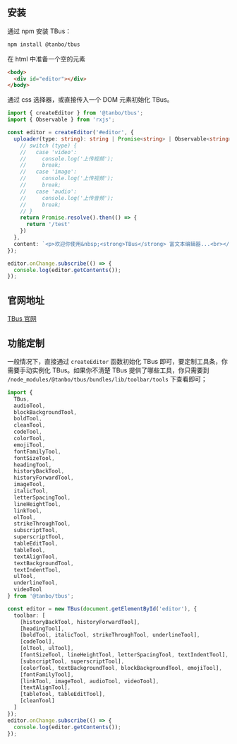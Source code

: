 ## 安装

通过 npm 安装 TBus：
```bash
npm install @tanbo/tbus
```

在 html 中准备一个空的元素
```html
<body>
  <div id="editor"></div>
</body>

```

通过 css 选择器，或直接传入一个 DOM 元素初始化 TBus。
```typescript
import { createEditor } from '@tanbo/tbus';
import { Observable } from 'rxjs';

const editor = createEditor('#editor', {
  uploader(type: string): string | Promise<string> | Observable<string> {
    // switch (type) {
    //   case 'video':
    //     console.log('上传视频');
    //     break;
    //   case 'image':
    //     console.log('上传视频');
    //     break;
    //   case 'audio':
    //     console.log('上传音频');
    //     break;
    // }
    return Promise.resolve().then(() => {
      return '/test'
    })
  },
  content: `<p>欢迎你使用&nbsp;<strong>TBus</strong> 富文本编辑器...<br></p>`
});

editor.onChange.subscribe(() => {
  console.log(editor.getContents());
});
```
## 官网地址
[TBus 官网](https://www.tanboui.com/tbus/home)

## 功能定制

一般情况下，直接通过 `createEditor` 函数初始化 TBus 即可，要定制工具条，你需要手动实例化 TBus。如果你不清楚 TBus 提供了哪些工具，你只需要到 `/node_modules/@tanbo/tbus/bundles/lib/toolbar/tools` 下查看即可；
```typescript
import {
  TBus,
  audioTool,
  blockBackgroundTool,
  boldTool,
  cleanTool,
  codeTool,
  colorTool,
  emojiTool,
  fontFamilyTool,
  fontSizeTool,
  headingTool,
  historyBackTool,
  historyForwardTool,
  imageTool,
  italicTool,
  letterSpacingTool,
  lineHeightTool,
  linkTool,
  olTool,
  strikeThroughTool,
  subscriptTool,
  superscriptTool,
  tableEditTool,
  tableTool,
  textAlignTool,
  textBackgroundTool,
  textIndentTool,
  ulTool,
  underlineTool,
  videoTool
} from '@tanbo/tbus';

const editor = new TBus(document.getElementById('editor'), {
  toolbar: [
    [historyBackTool, historyForwardTool],
    [headingTool],
    [boldTool, italicTool, strikeThroughTool, underlineTool],
    [codeTool],
    [olTool, ulTool],
    [fontSizeTool, lineHeightTool, letterSpacingTool, textIndentTool],
    [subscriptTool, superscriptTool],
    [colorTool, textBackgroundTool, blockBackgroundTool, emojiTool],
    [fontFamilyTool],
    [linkTool, imageTool, audioTool, videoTool],
    [textAlignTool],
    [tableTool, tableEditTool],
    [cleanTool]
  ]
});
editor.onChange.subscribe(() => {
  console.log(editor.getContents());
});
```

